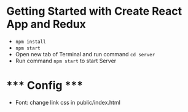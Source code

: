 # Getting Started with Create React App and Redux

- `npm install`
- `npm start`
- Open new tab of Terminal and run command `cd server`
- Run command `npm start` to start Server

# *** Config ***
- Font: change link css in public/index.html
